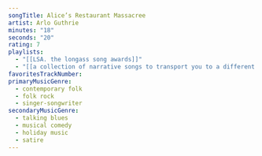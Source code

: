 ```yaml
---
songTitle: Alice’s Restaurant Massacree
artist: Arlo Guthrie
minutes: "18"
seconds: "20"
rating: 7
playlists:
  - "[[LSA. the longass song awards]]"
  - "[[a collection of narrative songs to transport you to a different world]]"
favoritesTrackNumber:
primaryMusicGenre:
  - contemporary folk
  - folk rock
  - singer-songwriter
secondaryMusicGenre:
  - talking blues
  - musical comedy
  - holiday music
  - satire
---
```

